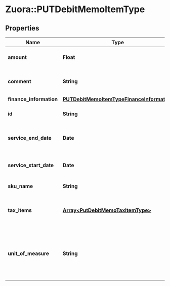 # Zuora::PUTDebitMemoItemType

## Properties
Name | Type | Description | Notes
------------ | ------------- | ------------- | -------------
**amount** | **Float** | The amount of the debit memo item.  | [optional] 
**comment** | **String** | Comments about the debit memo item.  | [optional] 
**finance_information** | [**PUTDebitMemoItemTypeFinanceInformation**](PUTDebitMemoItemTypeFinanceInformation.md) |  | [optional] 
**id** | **String** | The ID of the debit memo item.  | 
**service_end_date** | **Date** | The service end date of the debit memo item.  | [optional] 
**service_start_date** | **Date** | The service start date of the debit memo item.   | [optional] 
**sku_name** | **String** | The name of the SKU.  | [optional] 
**tax_items** | [**Array&lt;PutDebitMemoTaxItemType&gt;**](PutDebitMemoTaxItemType.md) | Container for debit memo taxation items.  | [optional] 
**unit_of_measure** | **String** | The definable unit that you measure when determining charges.  | [optional] 



